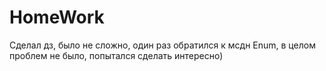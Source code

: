 # HomeWork
Сделал дз, было не сложно, один раз обратился к мсдн Enum, в целом проблем не было, попытался сделать интересно)

